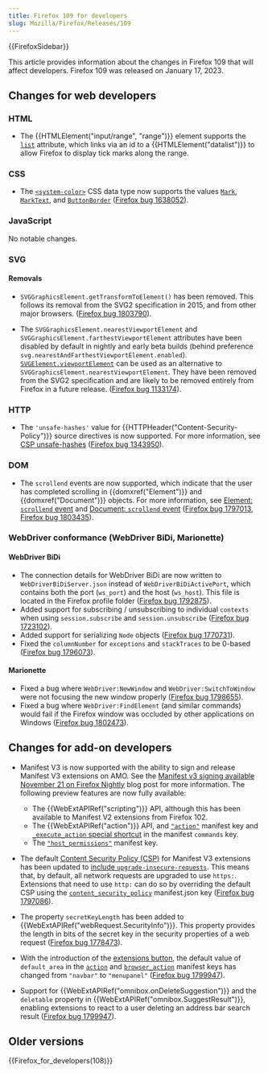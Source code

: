 ```yaml
---
title: Firefox 109 for developers
slug: Mozilla/Firefox/Releases/109
---
```


{{FirefoxSidebar}}

This article provides information about the changes in Firefox 109 that will affect developers. Firefox 109 was released on January 17, 2023.

## Changes for web developers

### HTML

- The {{HTMLElement("input/range", "range")}} element supports the [`list`](/en-US/docs/Web/HTML/Element/input/range#list) attribute, which links via an id to a {{HTMLElement("datalist")}} to allow Firefox to display tick marks along the range.

### CSS

- The [`<system-color>`](/en-US/docs/Web/CSS/system-color) CSS data type now supports the values [`Mark`](/en-US/docs/Web/CSS/system-color#mark), [`MarkText`](/en-US/docs/Web/CSS/system-color#marktext), and [`ButtonBorder`](/en-US/docs/Web/CSS/system-color#buttonborder) ([Firefox bug 1638052](https://bugzil.la/1638052)).

### JavaScript

No notable changes.

### SVG

#### Removals

- `SVGGraphicsElement.getTransformToElement()` has been removed.
  This follows its removal from the SVG2 specification in 2015, and from other major browsers.
  ([Firefox bug 1803790](https://bugzil.la/1803790)).

- The `SVGGraphicsElement.nearestViewportElement` and `SVGGraphicsElement.farthestViewportElement` attributes have been disabled by default in nightly and early beta builds (behind preference `svg.nearestAndFarthestViewportElement.enabled`).
  [`SVGElement.viewportElement`](/en-US/docs/Web/API/SVGElement#svgelement.viewportelement) can be used as an alternative to `SVGGraphicsElement.nearestViewportElement`.
  They have been removed from the SVG2 specification and are likely to be removed entirely from Firefox in a future release.
  ([Firefox bug 1133174](https://bugzil.la/1133174)).

### HTTP

- The `'unsafe-hashes'` value for {{HTTPHeader("Content-Security-Policy")}} source directives is now supported.
  For more information, see [CSP unsafe-hashes](/en-US/docs/Web/HTTP/Headers/Content-Security-Policy/script-src#unsafe_hashes) ([Firefox bug 1343950](https://bugzil.la/1343950)).

### DOM

- The `scrollend` events are now supported, which indicate that the user has completed scrolling in {{domxref("Element")}} and {{domxref("Document")}} objects.
  For more information, see [Element: `scrollend` event](/en-US/docs/Web/API/Element/scrollend_event) and [Document: `scrollend` event](/en-US/docs/Web/API/Document/scrollend_event) ([Firefox bug 1797013](https://bugzil.la/1797013), [Firefox bug 1803435](https://bugzil.la/1803435)).

### WebDriver conformance (WebDriver BiDi, Marionette)

#### WebDriver BiDi

- The connection details for WebDriver BiDi are now written to `WebDriverBiDiServer.json` instead of `WebDriverBiDiActivePort`, which contains both the port (`ws_port`) and the host (`ws_host`). This file is located in the Firefox profile folder ([Firefox bug 1792875](https://bugzil.la/1792875)).
- Added support for subscribing / unsubscribing to individual `contexts` when using `session.subscribe` and `session.unsubscribe` ([Firefox bug 1723102](https://bugzil.la/1723102)).
- Added support for serializing `Node` objects ([Firefox bug 1770731](https://bugzil.la/1770731)).
- Fixed the `columnNumber` for `exceptions` and `stackTraces` to be 0-based ([Firefox bug 1796073](https://bugzil.la/1796073)).

#### Marionette

- Fixed a bug where `WebDriver:NewWindow` and `WebDriver:SwitchToWindow` were not focusing the new window properly ([Firefox bug 1798655](https://bugzil.la/1798655)).
- Fixed a bug where `WebDriver:FindElement` (and similar commands) would fail if the Firefox window was occluded by other applications on Windows ([Firefox bug 1802473](https://bugzil.la/1802473)).

## Changes for add-on developers

- Manifest V3 is now supported with the ability to sign and release Manifest V3 extensions on AMO. See the [Manifest v3 signing available November 21 on Firefox Nightly](https://blog.mozilla.org/addons/2022/11/17/manifest-v3-signing-available-november-21-on-firefox-nightly/) blog post for more information. The following preview features are now fully available:

  - The {{WebExtAPIRef("scripting")}} API, although this has been available to Manifest V2 extensions from Firefox 102.
  - The {{WebExtAPIRef("action")}} API, and [`"action"`](/en-US/docs/Mozilla/Add-ons/WebExtensions/manifest.json/action) manifest key and [`_execute_action` special shortcut](/en-US/docs/Mozilla/Add-ons/WebExtensions/manifest.json/commands#special_shortcuts) in the manifest `commands` key.
  - The [`"host_permissions"`](/en-US/docs/Mozilla/Add-ons/WebExtensions/manifest.json/host_permissions) manifest key.

- The default [Content Security Policy (CSP)](/docs/Mozilla/Add-ons/WebExtensions/Content_Security_Policy) for Manifest V3 extensions has been updated to [include `upgrade-insecure-requests`](/docs/Mozilla/Add-ons/WebExtensions/Content_Security_Policy#upgrade_insecure_network_requests_in_manifest_v3). This means that, by default, all network requests are upgraded to use `https:`. Extensions that need to use `http:` can do so by overriding the default CSP using the [`content_security_policy`](/en-US/docs/Mozilla/Add-ons/WebExtensions/manifest.json/content_security_policy) manifest.json key ([Firefox bug 1797086](https://bugzil.la/1797086)).
- The property `secretKeyLength` has been added to {{WebExtAPIRef("webRequest.SecurityInfo")}}. This property provides the length in bits of the secret key in the security properties of a web request ([Firefox bug 1778473](https://bugzil.la/1778473)).
- With the introduction of the [extensions button](https://support.mozilla.org/kb/unified-extensions), the default value of `default_area` in the [`action`](/docs/Mozilla/Add-ons/WebExtensions/manifest.json/action) and [`browser_action`](/docs/Mozilla/Add-ons/WebExtensions/manifest.json/browser_action) manifest keys has changed from `"navbar"` to `"menupanel"` ([Firefox bug 1799947](https://bugzil.la/1799947)).
- Support for {{WebExtAPIRef("omnibox.onDeleteSuggestion")}} and the `deletable` property in {{WebExtAPIRef("omnibox.SuggestResult")}}, enabling extensions to react to a user deleting an address bar search result ([Firefox bug 1799947](https://bugzil.la/1799947)).

## Older versions

{{Firefox_for_developers(108)}}
